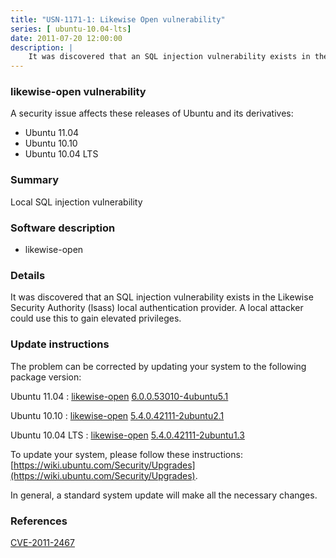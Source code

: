 ```yaml
---
title: "USN-1171-1: Likewise Open vulnerability"
series: [ ubuntu-10.04-lts]
date: 2011-07-20 12:00:00
description: |
    It was discovered that an SQL injection vulnerability exists in the Likewise Security Authority (lsass) local authentication provider. A local attacker could use this to gain elevated privileges. 
--- 
```

 
 


### likewise-open vulnerability

A security issue affects these releases of Ubuntu and its derivatives:

* Ubuntu 11.04
* Ubuntu 10.10
* Ubuntu 10.04 LTS

### Summary

Local SQL injection vulnerability 

### Software description

* likewise-open 

### Details

It was discovered that an SQL injection vulnerability exists in the Likewise Security Authority (lsass) local authentication provider. A local attacker could use this to gain elevated privileges. 

### Update instructions

The problem can be corrected by updating your system to the following package version:

Ubuntu 11.04
 : [likewise-open](https://launchpad.net/ubuntu/+source/likewise-open) <span> [6.0.0.53010-4ubuntu5.1](https://launchpad.net/ubuntu/+source/likewise-open/6.0.0.53010-4ubuntu5.1) </span> 

Ubuntu 10.10
 : [likewise-open](https://launchpad.net/ubuntu/+source/likewise-open) <span> [5.4.0.42111-2ubuntu2.1](https://launchpad.net/ubuntu/+source/likewise-open/5.4.0.42111-2ubuntu2.1) </span> 

Ubuntu 10.04 LTS
 : [likewise-open](https://launchpad.net/ubuntu/+source/likewise-open) <span> [5.4.0.42111-2ubuntu1.3](https://launchpad.net/ubuntu/+source/likewise-open/5.4.0.42111-2ubuntu1.3) </span> 

To update your system, please follow these instructions: [https://wiki.ubuntu.com/Security/Upgrades](https://wiki.ubuntu.com/Security/Upgrades).

In general, a standard system update will make all the necessary changes. 

### References

 
 [CVE-2011-2467](http://people.ubuntu.com/~ubuntu-security/cve/CVE-2011-2467)
 

